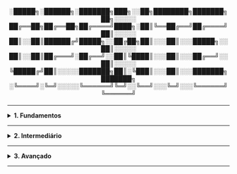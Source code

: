 
<div align="Center"> 
<br>

<h4>

░█████╗░██████╗░███████╗███╗░░██╗████████╗███████╗██╗░░░░░
██╔══██╗██╔══██╗██╔════╝████╗░██║╚══██╔══╝██╔════╝██║░░░░░
██║░░██║██████╔╝█████╗░░██╔██╗██║░░░██║░░░█████╗░░██║░░░░░
██║░░██║██╔═══╝░██╔══╝░░██║╚████║░░░██║░░░██╔══╝░░██║░░░░░
╚█████╔╝██║░░░░░███████╗██║░╚███║░░░██║░░░███████╗███████╗
░╚════╝░╚═╝░░░░░╚══════╝╚═╝░░╚══╝░░░╚═╝░░░╚══════╝╚══════╝
</h4>
</div>

----

<details>
  <summary><b> 1. Fundamentos</b></summary>
<div align="Left">  
<br>  

O1.1 - OpenTelemetry
 > - Projeto Open Source, mantido pela Cloud Native Computing Foundation;
 > - Fornece conjunto unificado de ferramentas, APIs e SDKs, para coletar, gerar, processar e exportar dados de observabilidade;
 > - Plataforma padronizada para instrumentação de aplicações.

O1.2 - OpenTelemetry SDK | Software Development Kit 
 > - Implementação concreta das APIs do OTel, para uma linguagem específica;
 > - Roda dentro da aplicação, coletando e processando dados de observabilidade antes de enviá-los.
 > - Funções:
 >   - Cria Spans, Traces e Métricas;
 >   - Controla Amostragem (Sampling);
 >   - Gerencia Exportação dos Dados (via Exporters);
 >   - Aplica Configurações de Contexto e Propagação de Trace entre Serviços.
 > - O SDK envia os dados diretamente para um backend, ou, para o OTel Collection via OTLP - OpenTelemetry Protocol.

O1.3 - Collector 
 > - Serviço independente que atua como um pipeline de processamento e exportação de dados;
 > - Agnóstico de linguagem - pode receber dados de múltiplas fontes, processá-los e enviá-los para diferentes destinos.
 > - Funções:
 >   - Recebe Dados;
 >   - Processa (Filtra, agrega, enriquece ou transforma);
 >   - Exporta para backends de monitoramento (Grafana, Jaeger, Datadog, Prometheus, etc).
 > - Pode ser executado de três formas:
 >   - Agent: Roda junto com cada aplicação;
 >   - Gateway: Centralizado para todo o tráfego de telemetria;
 >   - Híbrido: Combinação dos dois.        

O1.4 - Instrumentações
 > - Responsáveis por coletar automaticamente | manualmente os dados da aplicação.
 >   - Instrumentação Automática:
 >     - Detecta automaticamente bibliotecas e frameworks conhecidos;
 >     - Injeta spans e métricas sem alterar o código da aplicação;
 >     - Ideal para começar rápido ou monitorar sistemas legados.
 >
 >   - Instrumentação Manual:
 >     - Adição de chamadas explícitas às APIs do OTel;
 >     - Fornece mais controle sobre o que é medido e quando;
 >     - Usado quanto a instrumentação automática não cobre certos cenários.

O1.5 - Receivers | Exporters 
 > - Receivers: 
 >   - Pontos de Entrada no Collector;
 >   - Recebem dados de diferentes formatos e protocolos (OTLP, Jaeger, Zipkin, Prometheus, etc.);
 >
 > - Exporters:
 >   - Pontos de saída do Collector ou SDK;
 >   - Enviam os dados processados para ferramentas de observabilidade ou backends.

O1.6 - Processors | Pipelines 
 > - Processors: 
 >   - Etapas intermediárias dentro do Collector;
 >   - Modificam, filtram ou agregam dados - antes da exportação.
 >   
 > - Pipelines:
 >   - Fluxos lógicos de conexão dos Receivers -> Processors -> Exporters;
 >   - Cada tipo de dados (traces, metrics, logs), tem sua própria pipeline.
   

</div> 
</details>

----

<details>
  <summary><b> 2. Intermediário</b></summary>
<div align="Left">  
<br>  



</div> 
</details>

----

<details>
  <summary><b> 3. Avançado</b></summary>
<div align="Left">  
<br>  



</div> 
</details>

----
